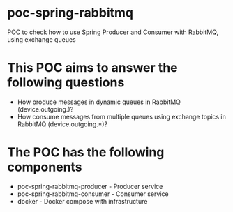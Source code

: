 # poc-spring-rabbitmq
POC to check how to use Spring Producer and Consumer with RabbitMQ, using exchange queues

# This POC aims to answer the following questions

- How produce messages in dynamic queues in RabbitMQ (device.outgoing.<identifier>)?
- How consume messages from multiple queues using exchange topics in RabbitMQ (device.outgoing.*)?

# The POC has the following components
- poc-spring-rabbitmq-producer - Producer service
- poc-spring-rabbitmq-consumer - Consumer service
- docker - Docker compose with infrastructure